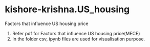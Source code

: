 # kishore-krishna.US_housing
Factors that influence US housing price 

1. Refer pdf for Factors that influence US housing price(MECE)
2. In the folder csv, ipynb files are used for visualisation purpose.
